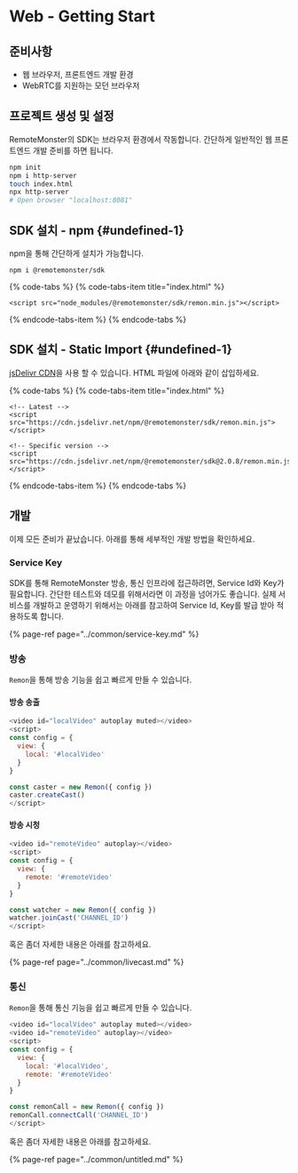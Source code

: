 # Web - Getting Start

## 준비사항

* 웹 브라우저, 프론트엔드 개발 환경
* WebRTC를 지원하는 모던 브라우저

## 프로젝트 생성 및 설정

RemoteMonster의 SDK는 브라우저 환경에서 작동합니다. 간단하게 일반적인 웹 프론트엔드 개발 준비를 하면 됩니다.

```bash
npm init
npm i http-server
touch index.html
npx http-server
# Open browser "localhost:8081"
```

## SDK 설치 - npm {#undefined-1}

npm을 통해 간단하게 설치가 가능합니다.

```text
npm i @remotemonster/sdk
```

{% code-tabs %}
{% code-tabs-item title="index.html" %}
```markup
<script src="node_modules/@remotemonster/sdk/remon.min.js"></script>
```
{% endcode-tabs-item %}
{% endcode-tabs %}

## SDK 설치 - Static Import {#undefined-1}

[jsDelivr CDN](https://www.jsdelivr.com)을 사용 할 수 있습니다. HTML 파일에 아래와 같이 삽입하세요.

{% code-tabs %}
{% code-tabs-item title="index.html" %}
```markup
<!-- Latest -->
<script src="https://cdn.jsdelivr.net/npm/@remotemonster/sdk/remon.min.js"></script>

<!-- Specific version -->
<script src="https://cdn.jsdelivr.net/npm/@remotemonster/sdk@2.0.8/remon.min.js"></script>
```
{% endcode-tabs-item %}
{% endcode-tabs %}

## 개발

이제 모든 준비가 끝났습니다. 아래를 통해 세부적인 개발 방법을 확인하세요.

### Service Key

SDK를 통해 RemoteMonster 방송, 통신 인프라에 접근하려면, Service Id와 Key가 필요합니다. 간단한 테스트와 데모를 위해서라면 이 과정을 넘어가도 좋습니다. 실제 서비스를 개발하고 운영하기 위해서는 아래를 참고하여 Service Id, Key를 발급 받아 적용하도록 합니다.

{% page-ref page="../common/service-key.md" %}

### 방송

`Remon`을 통해 방송 기능을 쉽고 빠르게 만들 수 있습니다.

#### 방송 송출

```javascript
<video id="localVideo" autoplay muted></video>
<script>
const config = {
  view: {
    local: '#localVideo'
  }
}

const caster = new Remon({ config })
caster.createCast()
</script>
```

#### 방송 시청

```javascript
<video id="remoteVideo" autoplay></video>
<script>
const config = {
  view: {
    remote: '#remoteVideo'
  }
}

const watcher = new Remon({ config })
watcher.joinCast('CHANNEL_ID')
</script>
```

혹은 좀더 자세한 내용은 아래를 참고하세요.

{% page-ref page="../common/livecast.md" %}

### 통신

`Remon`을 통해 통신 기능을 쉽고 빠르게 만들 수 있습니다.

```javascript
<video id="localVideo" autoplay muted></video>
<video id="remoteVideo" autoplay></video>
<script>
const config = {
  view: {
    local: '#localVideo',
    remote: '#remoteVideo'
  }
}

const remonCall = new Remon({ config })
remonCall.connectCall('CHANNEL_ID')
</script>
```

혹은 좀더 자세한 내용은 아래를 참고하세요.

{% page-ref page="../common/untitled.md" %}

